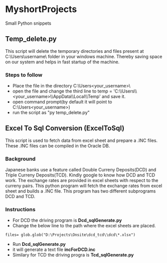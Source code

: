 # MyshortProjects
Small Python snippets 

## Temp_delete.py
This script will delete the temporary directories and files present at C:\Users\username\ folder in your windows machine.
Thereby saving space on our system and helps in fast startup of the machine.

### Steps to follow
* Place the file in the directory  C:\Users\<your_username>\
* open the file and change the third line to temp = 'C:\\\Users\\\\<your_username>\\\AppData\\\Local\\\Temp' and save it.
* open command prompt(by default it will point to C:\Users\<your_username>\)
* run the script as "py temp_delete.py"

## Excel To Sql Conversion (ExcelToSql)
This script is used to fetch data from excel sheet and prepare a .INC files.
These .INC files can be compiled in the Oracle DB.

### Background
Japanese banks use a feature called Double Curreny Deposits(DCD) and Triple Curreny Deposits(TCD).
Kindly google to know how DCD and TCD work. The exchange rates are provided in excel sheets with respect to the curreny pairs. This python program will fetch the exchange rates from excel sheet and builds a .INC file.
This program has two different subprograms DCD and TCD.

### Instructions
* For DCD the driving program is **Dcd_sqlGenerate.py**
* Change the below line to the path where the excel sheets are placed.
```
files= glob.glob("D:\Projects\Onsite\dcd_tcd\\dcd\*.xlsx")
```
* Run **Dcd_sqlGenerate.py**
* it will generate a text file **incForDCD.inc**
* Similary for TCD the driving progra is **Tcd_sqlGenerate.py**
